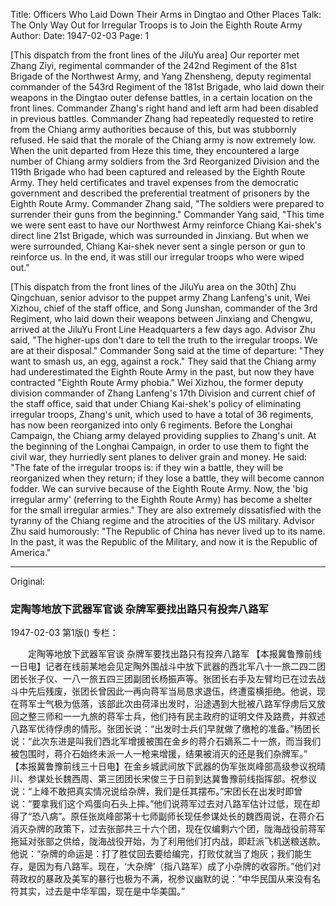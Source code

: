 Title: Officers Who Laid Down Their Arms in Dingtao and Other Places Talk: The Only Way Out for Irregular Troops is to Join the Eighth Route Army
Author:
Date: 1947-02-03
Page: 1

[This dispatch from the front lines of the JiluYu area] Our reporter met Zhang Ziyi, regimental commander of the 242nd Regiment of the 81st Brigade of the Northwest Army, and Yang Zhensheng, deputy regimental commander of the 543rd Regiment of the 181st Brigade, who laid down their weapons in the Dingtao outer defense battles, in a certain location on the front lines. Commander Zhang's right hand and left arm had been disabled in previous battles. Commander Zhang had repeatedly requested to retire from the Chiang army authorities because of this, but was stubbornly refused. He said that the morale of the Chiang army is now extremely low. When the unit departed from Heze this time, they encountered a large number of Chiang army soldiers from the 3rd Reorganized Division and the 119th Brigade who had been captured and released by the Eighth Route Army. They held certificates and travel expenses from the democratic government and described the preferential treatment of prisoners by the Eighth Route Army. Commander Zhang said, "The soldiers were prepared to surrender their guns from the beginning." Commander Yang said, "This time we were sent east to have our Northwest Army reinforce Chiang Kai-shek's direct line 21st Brigade, which was surrounded in Jinxiang. But when we were surrounded, Chiang Kai-shek never sent a single person or gun to reinforce us. In the end, it was still our irregular troops who were wiped out."

[This dispatch from the front lines of the JiluYu area on the 30th] Zhu Qingchuan, senior advisor to the puppet army Zhang Lanfeng's unit, Wei Xizhou, chief of the staff office, and Song Junshan, commander of the 3rd Regiment, who laid down their weapons between Jinxiang and Chengwu, arrived at the JiluYu Front Line Headquarters a few days ago. Advisor Zhu said, "The higher-ups don't dare to tell the truth to the irregular troops. We are at their disposal." Commander Song said at the time of departure: "They want to smash us, an egg, against a rock." They said that the Chiang army had underestimated the Eighth Route Army in the past, but now they have contracted "Eighth Route Army phobia." Wei Xizhou, the former deputy division commander of Zhang Lanfeng's 17th Division and current chief of the staff office, said that under Chiang Kai-shek's policy of eliminating irregular troops, Zhang's unit, which used to have a total of 36 regiments, has now been reorganized into only 6 regiments. Before the Longhai Campaign, the Chiang army delayed providing supplies to Zhang's unit. At the beginning of the Longhai Campaign, in order to use them to fight the civil war, they hurriedly sent planes to deliver grain and money. He said: "The fate of the irregular troops is: if they win a battle, they will be reorganized when they return; if they lose a battle, they will become cannon fodder. We can survive because of the Eighth Route Army. Now, the 'big irregular army' (referring to the Eighth Route Army) has become a shelter for the small irregular armies." They are also extremely dissatisfied with the tyranny of the Chiang regime and the atrocities of the US military. Advisor Zhu said humorously: "The Republic of China has never lived up to its name. In the past, it was the Republic of the Military, and now it is the Republic of America."



<hr /> 

Original: 


### 定陶等地放下武器军官谈  杂牌军要找出路只有投奔八路军

1947-02-03
第1版()
专栏：

　　定陶等地放下武器军官谈
    杂牌军要找出路只有投奔八路军
    【本报冀鲁豫前线一日电】记者在线前某地会见定陶外围战斗中放下武器的西北军八十一旅二四二团团长张子仪、一八一旅五四三团副团长杨振声等。张团长右手及左臂均已在过去战斗中先后残废，张团长曾因此一再向蒋军当局恳求退伍，终遭蛮横拒绝。他说，现在蒋军士气极为低落，该部此次由荷泽出发时，沿途遇到大批被八路军俘虏后又放回之整三师和一一九旅的蒋军士兵，他们持有民主政府的证明文件及路费，并叙述八路军优待俘虏的情形。张团长说：“出发时士兵们早就做了缴枪的准备。”杨团长说：“此次东进是叫我们西北军增援被围在金乡的蒋介石嫡系二十一旅，而当我们被包围时，蒋介石始终未派一人一枪来增援，结果被消灭的还是我们杂牌军。”
    【本报冀鲁豫前线三十日电】在金乡城武间放下武器的伪军张岚峰部高级参议祝晴川、参谋处长魏西周、第三团团长宋俊三于日前到达冀鲁豫前线指挥部。祝参议说：“上峰不敢把真实情况说给杂牌，我们是任其摆布。”宋团长在出发时即曾说：“要拿我们这个鸡蛋向石头上摔。”他们说蒋军过去对八路军估计过低，现在却得了“恐八病”。原任张岚峰部第十七师副师长现任参谋处长的魏西周说，在蒋介石消灭杂牌的政策下，过去张部共三十六个团，现在仅编剩六个团，陇海战役前蒋军拖延对张部之供给，陇海战役开始，为了利用他们打内战，即赶派飞机送粮送款。他说：“杂牌的命运是：打了胜仗回去要给编完，打败仗就当了炮灰；我们能生存，是因为有八路军。现在，‘大杂牌’（指八路军）成了小杂牌的收容所。”他们对蒋政权的暴政及美军的暴行也极为不满，祝参议幽默的说：“中华民国从来没有名符其实，过去是中华军国，现在是中华美国。”
